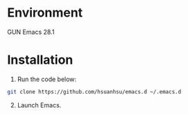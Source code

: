 # Environment

GUN Emacs 28.1

# Installation

1. Run the code below:

```bash
git clone https://github.com/hsuanhsu/emacs.d ~/.emacs.d
```

2. Launch Emacs.
